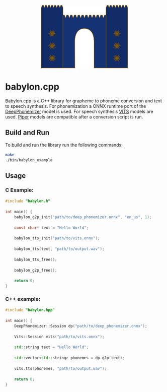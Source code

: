 <div align="center">
  <img alt="logo" height="200px" src="babylon.svg">
</div>

# babylon.cpp

Babylon.cpp is a C++ library for grapheme to phoneme conversion and text to speech synthesis. 
For phonemization a ONNX runtime port of the [DeepPhonemizer](https://github.com/as-ideas/DeepPhonemizer) model is used. 
For speech synthesis [VITS](https://github.com/jaywalnut310/vits) models are used. 
[Piper](https://github.com/rhasspy/piper) models are compatible after a conversion script is run.

## Build and Run

To build and run the library run the following commands:

```bash
make
./bin/babylon_example
```

## Usage

### C Example:

```c
#include "babylon.h"

int main() {
    babylon_g2p_init("path/to/deep_phonemizer.onnx", "en_us", 1);

    const char* text = "Hello World";

    babylon_tts_init("path/to/vits.onnx");

    babylon_tts(text, "path/to/output.wav");

    babylon_tts_free();
    
    babylon_g2p_free();

    return 0;
}
```

### C++ example:

```cpp
#include "babylon.hpp"

int main() {
    DeepPhonemizer::Session dp("path/to/deep_phonemizer.onnx");

    Vits::Session vits("path/to/vits.onnx");

    std::string text = "Hello World";

    std::vector<std::string> phonemes = dp.g2p(text);

    vits.tts(phonemes, "path/to/output.wav");

    return 0;
}
```
